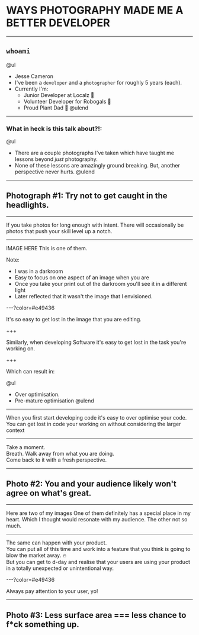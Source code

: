 <!-- https://gitpitch.com/jesse-cameron/presentations/photography?p=brownbags/programming_with_photos#/ -->

# WAYS PHOTOGRAPHY MADE ME A BETTER DEVELOPER

---

## `whoami`

@ul
- Jesse Cameron
- I've been a `developer` and a `photographer` for roughly 5 years (each).
- Currently I'm:
    - Junior Developer at Localz 💼
    - Volunteer Developer for Robogals 🤖
    - Proud Plant Dad 🌱
@ulend

---

### What in heck is this talk about?!:

@ul
- There are a couple photographs I've taken which have taught me lessons beyond _just_ photography.
- None of these lessons are amazingly ground breaking. But, another perspective never hurts.
@ulend

---

## Photograph #1: Try not to get caught in the headlights.

---

If you take photos for long enough with intent. There will occasionally be photos that push your skill level up a notch.

---

<!-- image -->
IMAGE HERE
This is one of them.

Note:

- I was in a darkroom
- Easy to focus on one aspect of an image when you are 
- Once you take your print out of the darkroom you'll see it in a different light
- Later reflected that it wasn't the image that I envisioned.

---?color=#e49436

It's so easy to get lost in the image that you are editing.

+++

Similarly, when developing Software it's easy to get lost in the task you're working on.

+++

Which can result in:

@ul
- Over optimisation.
- Pre-mature optimisation
@ulend

---

When you first start developing code it's easy to over optimise your code. <br/>
You can get lost in code your working on without considering the larger context <br/>

---

Take a moment. <br/>
Breath. Walk away from what you are doing. <br/>
Come back to it with a fresh perspective. <br/>

---

## Photo #2: You and your audience likely won't agree on what's great.

---

Here are two of my images
One of them definitely has a special place in my heart. Which I thought would resonate with my audience. The other not so much.

<!-- image -->

---

The same can happen with your product. <br/>
You can put all of this time and work into a feature that you think is going to blow the market away. 🔥 <br/>
But you can get to d-day and realise that your users are using your product in a totally unexpected or unintentional way. <br/>

---?color=#e49436

Always pay attention to your user, yo!

---

## Photo #3: Less surface area === less chance to f*ck something up.

